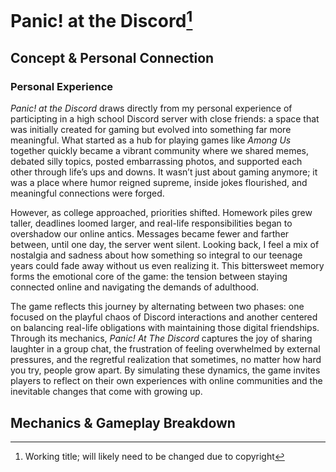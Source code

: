 # Panic! at the Discord[^1]

## Concept & Personal Connection

### Personal Experience
*Panic! at the Discord* draws directly from my personal experience of participting in a high school Discord server with close friends: a space that was initially created for gaming but evolved into something far more meaningful. What started as a hub for playing games like *Among Us* together quickly became a vibrant community where we shared memes, debated silly topics, posted embarrassing photos, and supported each other through life’s ups and downs. It wasn’t just about gaming anymore; it was a place where humor reigned supreme, inside jokes flourished, and meaningful connections were forged.

However, as college approached, priorities shifted. Homework piles grew taller, deadlines loomed larger, and real-life responsibilities began to overshadow our online antics. Messages became fewer and farther between, until one day, the server went silent. Looking back, I feel a mix of nostalgia and sadness about how something so integral to our teenage years could fade away without us even realizing it. This bittersweet memory forms the emotional core of the game: the tension between staying connected online and navigating the demands of adulthood.

The game reflects this journey by alternating between two phases: one focused on the playful chaos of Discord interactions and another centered on balancing real-life obligations with maintaining those digital friendships. Through its mechanics, *Panic! At The Discord* captures the joy of sharing laughter in a group chat, the frustration of feeling overwhelmed by external pressures, and the regretful realization that sometimes, no matter how hard you try, people grow apart. By simulating these dynamics, the game invites players to reflect on their own experiences with online communities and the inevitable changes that come with growing up.

## Mechanics & Gameplay Breakdown

[^1]: Working title; will likely need to be changed due to copyright
